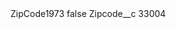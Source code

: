 <?xml version="1.0" encoding="UTF-8"?>
<CustomMetadata xmlns="http://soap.sforce.com/2006/04/metadata" xmlns:xsi="http://www.w3.org/2001/XMLSchema-instance" xmlns:xsd="http://www.w3.org/2001/XMLSchema">
    <label>ZipCode1973</label>
    <protected>false</protected>
    <values>
        <field>Zipcode__c</field>
        <value xsi:type="xsd:string">33004</value>
    </values>
</CustomMetadata>
